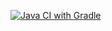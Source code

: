 [![Java CI with Gradle](https://github.com/AVLKarnaukh/Patterns2.3.2/actions/workflows/gradle.yml/badge.svg)](https://github.com/AVLKarnaukh/Patterns2.3.2/actions/workflows/gradle.yml)
